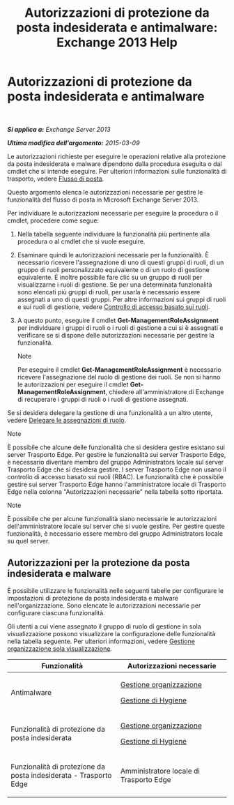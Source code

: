 ﻿---
title: 'Autorizzazioni di protezione da posta indesiderata e antimalware: Exchange 2013 Help'
TOCTitle: Autorizzazioni di protezione da posta indesiderata e antimalware
ms:assetid: 4ae3f8f9-35dd-4d18-af60-d98e92bb39ae
ms:mtpsurl: https://technet.microsoft.com/it-it/library/JJ150514(v=EXCHG.150)
ms:contentKeyID: 50480547
ms.date: 05/22/2018
mtps_version: v=EXCHG.150
ms.translationtype: MT
---

# Autorizzazioni di protezione da posta indesiderata e antimalware

 

_**Si applica a:** Exchange Server 2013_

_**Ultima modifica dell'argomento:** 2015-03-09_

Le autorizzazioni richieste per eseguire le operazioni relative alla protezione da posta indesiderata e malware dipendono dalla procedura eseguita o dal cmdlet che si intende eseguire. Per ulteriori informazioni sulle funzionalità di trasporto, vedere [Flusso di posta](mail-flow-exchange-2013-help.md).

Questo argomento elenca le autorizzazioni necessarie per gestire le funzionalità del flusso di posta in Microsoft Exchange Server 2013.

Per individuare le autorizzazioni necessarie per eseguire la procedura o il cmdlet, procedere come segue:

1.  Nella tabella seguente individuare la funzionalità più pertinente alla procedura o al cmdlet che si vuole eseguire.

2.  Esaminare quindi le autorizzazioni necessarie per la funzionalità. È necessario ricevere l'assegnazione di uno di questi gruppi di ruoli, di un gruppo di ruoli personalizzato equivalente o di un ruolo di gestione equivalente. È inoltre possibile fare clic su un gruppo di ruoli per visualizzarne i ruoli di gestione. Se per una determinata funzionalità sono elencati più gruppi di ruoli, per usarla è necessario essere assegnati a uno di questi gruppi. Per altre informazioni sui gruppi di ruoli e sui ruoli di gestione, vedere [Controllo di accesso basato sui ruoli](understanding-role-based-access-control-exchange-2013-help.md).

3.  A questo punto, eseguire il cmdlet **Get-ManagementRoleAssignment** per individuare i gruppi di ruoli o i ruoli di gestione a cui si è assegnati e verificare se si dispone delle autorizzazioni necessarie per gestire la funzionalità.
    

    > [!NOTE]
    > Per eseguire il cmdlet <STRONG>Get-ManagementRoleAssignment</STRONG> è necessario ricevere l'assegnazione del ruolo di gestione dei ruoli. Se non si hanno le autorizzazioni per eseguire il cmdlet <STRONG>Get-ManagementRoleAssignment</STRONG>, chiedere all'amministratore di Exchange di recuperare i gruppi di ruoli o i ruoli di gestione assegnati.



Se si desidera delegare la gestione di una funzionalità a un altro utente, vedere [Delegare le assegnazioni di ruolo](delegate-role-assignments-exchange-2013-help.md).


> [!NOTE]
> È possibile che alcune delle funzionalità che si desidera gestire esistano sui server Trasporto Edge. Per gestire le funzionalità sui server Trasporto Edge, è necessario diventare membro del gruppo Administrators locale sul server Trasporto Edge che si desidera gestire. I server Trasporto Edge non usano il controllo di accesso basato sui ruoli (RBAC). Le funzionalità che è possibile gestire sui server Trasporto Edge hanno l'amministratore locale di Trasporto Edge nella colonna "Autorizzazioni necessarie" nella tabella sotto riportata.




> [!NOTE]
> È possibile che per alcune funzionalità siano necessarie le autorizzazioni dell'amministratore locale sul server che si vuole gestire. Per gestire queste funzionalità, è necessario essere membro del gruppo Administrators locale su quel server.



## Autorizzazioni per la protezione da posta indesiderata e malware

È possibile utilizzare le funzionalità nelle seguenti tabelle per configurare le impostazioni di protezione da posta indesiderata e malware nell'organizzazione. Sono elencate le autorizzazioni necessarie per configurare ciascuna funzionalità.

Gli utenti a cui viene assegnato il gruppo di ruolo di gestione in sola visualizzazione possono visualizzare la configurazione delle funzionalità nella tabella seguente. Per ulteriori informazioni, vedere [Gestione organizzazione sola visualizzazione](view-only-organization-management-exchange-2013-help.md).


<table>
<colgroup>
<col style="width: 50%" />
<col style="width: 50%" />
</colgroup>
<thead>
<tr class="header">
<th>Funzionalità</th>
<th>Autorizzazioni necessarie</th>
</tr>
</thead>
<tbody>
<tr class="odd">
<td><p>Antimalware</p></td>
<td><p><a href="organization-management-exchange-2013-help.md">Gestione organizzazione</a></p>
<p><a href="hygiene-management-exchange-2013-help.md">Gestione di Hygiene</a></p></td>
</tr>
<tr class="even">
<td><p>Funzionalità di protezione da posta indesiderata</p></td>
<td><p><a href="organization-management-exchange-2013-help.md">Gestione organizzazione</a></p>
<p><a href="hygiene-management-exchange-2013-help.md">Gestione di Hygiene</a></p></td>
</tr>
<tr class="odd">
<td><p>Funzionalità di protezione da posta indesiderata - Trasporto Edge</p></td>
<td><p>Amministratore locale di Trasporto Edge</p></td>
</tr>
</tbody>
</table>

